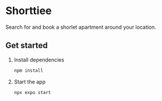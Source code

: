# Shorttiee

Search for and book a shorlet apartment around your location.

## Get started

1. Install dependencies

   ```bash
   npm install
   ```

2. Start the app

   ```bash
   npx expo start
   ```
